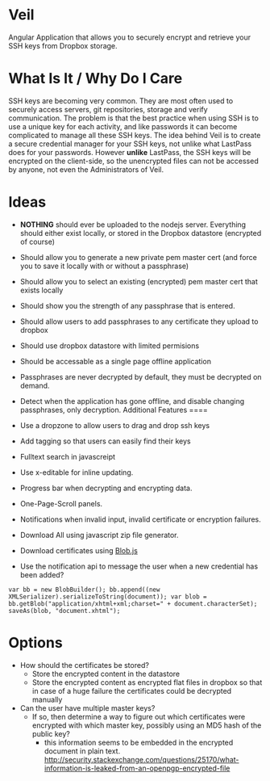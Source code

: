 Veil
====

Angular Application that allows you to securely encrypt and retrieve your SSH keys from Dropbox storage. 

What Is It / Why Do I Care
====
SSH keys are becoming very common. They are most often used to securely access servers, git repositories, storage and verify communication.
The problem is that the best practice when using SSH is to use a unique key for each activity, and like passwords it can become complicated to manage all these SSH keys.
The idea behind Veil is to create a secure credential manager for your SSH keys, not unlike what LastPass does for your passwords.
However __unlike__ LastPass, the SSH keys will be encrypted on the client-side, so the unencrypted files can not be accessed by anyone, not even the Administrators of Veil.


Ideas
====

- __NOTHING__ should ever be uploaded to the nodejs server. Everything should either exist locally, or stored in the Dropbox datastore (encrypted of course)
- Should allow you to generate a new private pem master cert (and force you to save it locally with or without a passphrase)
- Should allow you to select an existing (encrypted) pem master cert that exists locally
- Should show you the strength of any passphrase that is entered. 
- Should allow users to add passphrases to any certificate they upload to dropbox
- Should use dropbox datastore with limited permisions
- Should be accessable as a single page offline application
- Passphrases are never decrypted by default, they must be decrypted on demand.
- Detect when the application has gone offline, and disable changing passphrases, only decryption.
Additional Features
====

- Use a dropzone to allow users to drag and drop ssh keys
- Add tagging so that users can easily find their keys
- Fulltext search in javascreipt
- Use x-editable for inline updating.
- Progress bar when decrypting and encrypting data.
- One-Page-Scroll panels.
- Notifications when invalid input, invalid certificate or encryption failures.
- Download All using javascript zip file generator.
- Download certificates using [Blob.js](https://github.com/eligrey/Blob.js/blob/master/Blob.js)
- Use the notification api to message the user when a new credential has been added?

`var bb = new BlobBuilder();
 bb.append((new XMLSerializer).serializeToString(document));
 var blob = bb.getBlob("application/xhtml+xml;charset=" + document.characterSet);
 saveAs(blob, "document.xhtml");`

Options
====

- How should the certificates be stored? 
  - Store the encrypted content in the datastore
  - Store the encrypted content as encrypted flat files in dropbox so that in case of a huge failure the certificates could be decrypted manually
- Can the user have multiple master keys?
  - If so, then determine a way to figure out which certificates were encrypted with which master key, possibly using an MD5 hash of the public key?
    - this information seems to be embedded in the encrypted document in plain text. http://security.stackexchange.com/questions/25170/what-information-is-leaked-from-an-openpgp-encrypted-file
